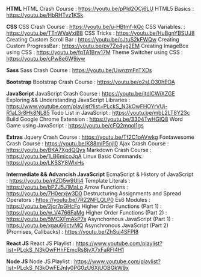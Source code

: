 **HTML**
HTML Crash Course : https://youtu.be/pPld2OCj6LU
HTML5 Basics : https://youtu.be/HbRHTvz1KSk

**CSS**
CSS Crash Course : https://youtu.be/u-HBtmf-kQc
CSS Variables. : https://youtu.be/TTnWVaVxiB8
CSS Tricks : https://youtu.be/HuBgnYBSUJ8
Creating Custom Scroll Bar : https://youtu.be/cJtuS2kFWQw
Creating Custom ProgressBar : https://youtu.be/pv7Ze4yg2EM
Creating ImageBox using CSS : https://youtu.be/fqTA1Bnv17M
Theme Switcher using CSS : https://youtu.be/cPw8e6W9jyw

**Sass**
Sass Crash Course : https://youtu.be/UwnzmFnTXDs

**Bootstrap**
Bootstrap Crash Course : https://youtu.be/o2sLO30hEOA

**JavaScript**
JavaScript Crash Course : https://youtu.be/jtdlCWiXZGE
Exploring && Understanding JavaScript Libraries : https://www.youtube.com/playlist?list=PLckS_N3kOwFHOYrVUj-R1aL3r8Hk8NL85
Todo List in JavaScript : https://youtu.be/mbL2LT8Y23c
Build Google Chrome Extension : https://youtu.be/3304TwHGIQ8
Word Game using JavaScript : https://youtu.be/cFQ2mqol1gs

**Extras**
Jquery Crash Course : https://youtu.be/Tf2C1oAVwkg
Fontawesome Crash Course : https://youtu.be/K88mlP5njl0
Ajax Crash Course : https://youtu.be/BKA7XgdQQys
Markdown Crash Course : https://youtu.be/1LB6micoJqA
Linux Basic Commands: https://youtu.be/LKSSY8WlxHs

**Intermediate && Advancish JavaScript**
EcmaScript & History of JavaScript : https://youtu.be/ntZD5w9Uli4
Template Literals : https://youtu.be/bPZJ5J1MaLo
Arrow Functions : https://youtu.be/7H0erxjw3D0
Destructuring Assignments and Spread Operators : https://youtu.be/7RZ2NFLQLP0
Es6 Modules : https://youtu.be/2jcr7pGHcFo
Higher Order Functions (Part 1) : https://youtu.be/w_V4766FaMg
Higher Order Functions (Part 2) : https://youtu.be/5MCXFmAkP7s
Asynchornous JavaScript (Part 1) : https://youtu.be/xgau66ctvMQ
Asynchronous JavaScript (Part 2) (Promises, Callbacks) : https://youtu.be/ZhSuj4SFPI8

**React JS**
React JS Playlist : https://www.youtube.com/playlist?list=PLckS_N3kOwFHhFEmcRs8jvX7xFaRFI4H1

**Node JS**
Node JS Playlist : https://www.youtube.com/playlist?list=PLckS_N3kOwFEJnIy0PG0zU6XjUOBGkW9x
